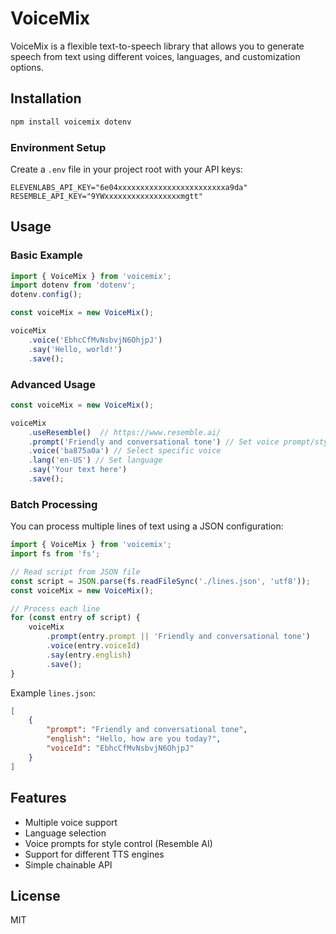 # VoiceMix

VoiceMix is a flexible text-to-speech library that allows you to generate speech from text using different voices, languages, and customization options.

## Installation

```bash
npm install voicemix dotenv
```

### Environment Setup

Create a `.env` file in your project root with your API keys:

```plaintext
ELEVENLABS_API_KEY="6e04xxxxxxxxxxxxxxxxxxxxxxxxa9da"
RESEMBLE_API_KEY="9YWxxxxxxxxxxxxxxxxxmgtt"
```

## Usage

### Basic Example

```javascript
import { VoiceMix } from 'voicemix';
import dotenv from 'dotenv';
dotenv.config();

const voiceMix = new VoiceMix();

voiceMix
    .voice('EbhcCfMvNsbvjN6OhjpJ')
    .say('Hello, world!')
    .save();
```

### Advanced Usage

```javascript
const voiceMix = new VoiceMix();

voiceMix
    .useResemble()  // https://www.resemble.ai/
    .prompt('Friendly and conversational tone') // Set voice prompt/style
    .voice('ba875a0a') // Select specific voice
    .lang('en-US') // Set language
    .say('Your text here')
    .save();
```

### Batch Processing

You can process multiple lines of text using a JSON configuration:

```javascript
import { VoiceMix } from 'voicemix';
import fs from 'fs';

// Read script from JSON file
const script = JSON.parse(fs.readFileSync('./lines.json', 'utf8'));
const voiceMix = new VoiceMix();

// Process each line
for (const entry of script) {
    voiceMix
        .prompt(entry.prompt || 'Friendly and conversational tone')
        .voice(entry.voiceId)
        .say(entry.english)
        .save();
}
```

Example `lines.json`:
```json
[
    {
        "prompt": "Friendly and conversational tone",
        "english": "Hello, how are you today?",
        "voiceId": "EbhcCfMvNsbvjN6OhjpJ"
    }
]
```

## Features

- Multiple voice support
- Language selection
- Voice prompts for style control (Resemble AI)
- Support for different TTS engines
- Simple chainable API

## License

MIT
